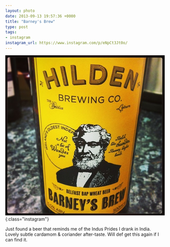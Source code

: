 ```yaml
---
layout: photo
date: 2013-09-13 19:57:36 +0000
title: "Barney's Brew"
type: post
tags:
- instagram
instagram_url: https://www.instagram.com/p/eNpCt3Jt0o/
---
```


![Instagram - eNpCt3Jt0o](/img/eNpCt3Jt0o.jpg){:class="instagram"}

Just found a beer that reminds me of the Indus Prides I drank in India. Lovely subtle cardamom & coriander after-taste. Will def get this again if I can find it.
